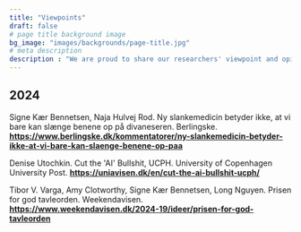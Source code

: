 ```yaml
---
title: "Viewpoints"
draft: false
# page title background image
bg_image: "images/backgrounds/page-title.jpg"
# meta description
description : "We are proud to share our researchers' viewpoint and opinion pieces on various topics related to health and well-being, complexity, research, teaching, and other topics, as long as they are respectful and evidence-based. These viewpoints and opinions represent the views of the authors and not those of the Copenhagen Health Complexity Center."
---
```


## 2024

Signe Kær Bennetsen, Naja Hulvej Rod. Ny slankemedicin betyder ikke, at vi bare kan slænge benene op på divaneseren. Berlingske. **https://www.berlingske.dk/kommentatorer/ny-slankemedicin-betyder-ikke-at-vi-bare-kan-slaenge-benene-op-paa**

Denise Utochkin. Cut the 'AI' Bullshit, UCPH. University of Copenhagen University Post. **https://uniavisen.dk/en/cut-the-ai-bullshit-ucph/**

Tibor V. Varga, Amy Clotworthy, Signe Kær Bennetsen, Long Nguyen. Prisen for god tavleorden. Weekendavisen. **https://www.weekendavisen.dk/2024-19/ideer/prisen-for-god-tavleorden**

